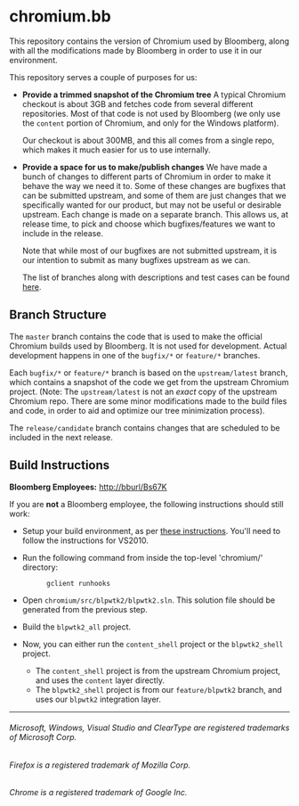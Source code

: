# chromium.bb

This repository contains the version of Chromium used by Bloomberg, along with
all the modifications made by Bloomberg in order to use it in our environment.

This repository serves a couple of purposes for us:

* **Provide a trimmed snapshot of the Chromium tree**
  A typical Chromium checkout is about 3GB and fetches code from several
different repositories.  Most of that code is not used by Bloomberg (we only
use the `content` portion of Chromium, and only for the Windows platform).

  Our checkout is about 300MB, and this all comes from a single repo, which
makes it much easier for us to use internally.

* **Provide a space for us to make/publish changes**
  We have made a bunch of changes to different parts of Chromium in order to
make it behave the way we need it to.  Some of these changes are bugfixes that
can be submitted upstream, and some of them are just changes that we
specifically wanted for our product, but may not be useful or desirable
upstream.  Each change is made on a separate branch.  This allows us, at
release time, to pick and choose which bugfixes/features we want to include in
the release.

  Note that while most of our bugfixes are not submitted upstream, it is our
intention to submit as many bugfixes upstream as we can.

  The list of branches along with descriptions and test cases can be found
[here](http://bloomberg.github.com/chromium.bb/).


## Branch Structure

The `master` branch contains the code that is used to make the official
Chromium builds used by Bloomberg.  It is not used for development.  Actual
development happens in one of the `bugfix/*` or `feature/*` branches.

Each `bugfix/*` or `feature/*` branch is based on the `upstream/latest` branch,
which contains a snapshot of the code we get from the upstream Chromium
project.  (Note: The `upstream/latest` is not an *exact* copy of the upstream
Chromium repo.  There are some minor modifications made to the build files and
code, in order to aid and optimize our tree minimization process).

The `release/candidate` branch contains changes that are scheduled to be
included in the next release.


## Build Instructions

**Bloomberg Employees:** [http://bburl/Bs67K](http://bburl/Bs67K)

If you are **not** a Bloomberg employee, the following instructions should still
work:

* Setup your build environment, as per [these
  instructions](http://www.chromium.org/developers/how-tos/build-instructions-windows).
  You'll need to follow the instructions for VS2010.
* Run the following command from inside the top-level 'chromium/' directory:

            gclient runhooks

* Open `chromium/src/blpwtk2/blpwtk2.sln`.  This solution file should be
  generated from the previous step.
* Build the `blpwtk2_all` project.
* Now, you can either run the `content_shell` project or the `blpwtk2_shell`
  project.
    * The `content_shell` project is from the upstream Chromium project, and
      uses the `content` layer directly.
    * The `blpwtk2_shell` project is from our `feature/blpwtk2` branch, and
      uses our `blpwtk2` integration layer.

---
###### Microsoft, Windows, Visual Studio and ClearType are registered trademarks of Microsoft Corp.
###### Firefox is a registered trademark of Mozilla Corp.
###### Chrome is a registered trademark of Google Inc.
